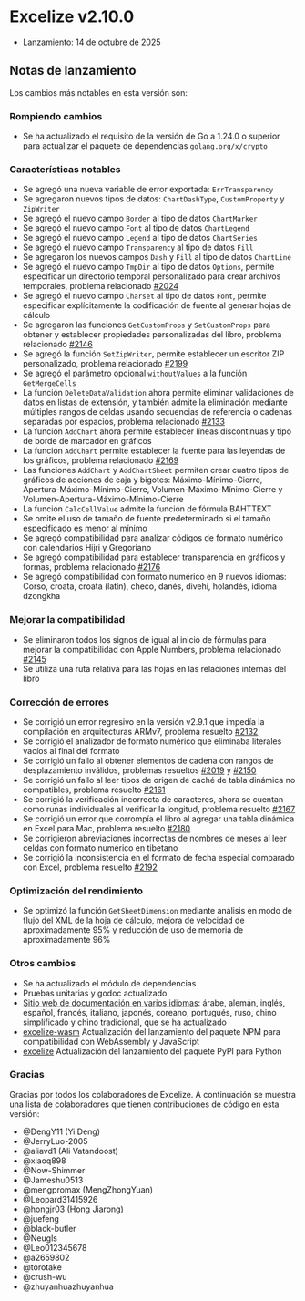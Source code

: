 # Excelize v2.10.0

* Lanzamiento: 14 de octubre de 2025

## Notas de lanzamiento

Los cambios más notables en esta versión son:

### Rompiendo cambios

* Se ha actualizado el requisito de la versión de Go a 1.24.0 o superior para actualizar el paquete de dependencias `golang.org/x/crypto`

### Características notables

* Se agregó una nueva variable de error exportada: `ErrTransparency`
* Se agregaron nuevos tipos de datos: `ChartDashType`, `CustomProperty` y `ZipWriter`
* Se agregó el nuevo campo `Border` al tipo de datos `ChartMarker`
* Se agregó el nuevo campo `Font` al tipo de datos `ChartLegend`
* Se agregó el nuevo campo `Legend` al tipo de datos `ChartSeries`
* Se agregó el nuevo campo `Transparency` al tipo de datos `Fill`
* Se agregaron los nuevos campos `Dash` y `Fill` al tipo de datos `ChartLine`
* Se agregó el nuevo campo `TmpDir` al tipo de datos `Options`, permite especificar un directorio temporal personalizado para crear archivos temporales, problema relacionado [#2024](https://github.com/xuri/excelize/issues/2024)
* Se agregó el nuevo campo `Charset` al tipo de datos `Font`, permite especificar explícitamente la codificación de fuente al generar hojas de cálculo
* Se agregaron las funciones `GetCustomProps` y `SetCustomProps` para obtener y establecer propiedades personalizadas del libro, problema relacionado [#2146](https://github.com/xuri/excelize/issues/2146)
* Se agregó la función `SetZipWriter`, permite establecer un escritor ZIP personalizado, problema relacionado [#2199](https://github.com/xuri/excelize/issues/2199)
* Se agregó el parámetro opcional `withoutValues` a la función `GetMergeCells`
* La función `DeleteDataValidation` ahora permite eliminar validaciones de datos en listas de extensión, y también admite la eliminación mediante múltiples rangos de celdas usando secuencias de referencia o cadenas separadas por espacios, problema relacionado [#2133](https://github.com/xuri/excelize/issues/2133)
* La función `AddChart` ahora permite establecer líneas discontinuas y tipo de borde de marcador en gráficos
* La función `AddChart` permite establecer la fuente para las leyendas de los gráficos, problema relacionado [#2169](https://github.com/xuri/excelize/issues/2169)
* Las funciones `AddChart` y `AddChartSheet` permiten crear cuatro tipos de gráficos de acciones de caja y bigotes: Máximo-Mínimo-Cierre, Apertura-Máximo-Mínimo-Cierre, Volumen-Máximo-Mínimo-Cierre y Volumen-Apertura-Máximo-Mínimo-Cierre
* La función `CalcCellValue` admite la función de fórmula BAHTTEXT
* Se omite el uso de tamaño de fuente predeterminado si el tamaño especificado es menor al mínimo
* Se agregó compatibilidad para analizar códigos de formato numérico con calendarios Hijri y Gregoriano
* Se agregó compatibilidad para establecer transparencia en gráficos y formas, problema relacionado [#2176](https://github.com/xuri/excelize/issues/2176)
* Se agregó compatibilidad con formato numérico en 9 nuevos idiomas: Corso, croata, croata (latín), checo, danés, divehi, holandés, idioma dzongkha

### Mejorar la compatibilidad

* Se eliminaron todos los signos de igual al inicio de fórmulas para mejorar la compatibilidad con Apple Numbers, problema relacionado [#2145](https://github.com/xuri/excelize/issues/2145)
* Se utiliza una ruta relativa para las hojas en las relaciones internas del libro

### Corrección de errores

* Se corrigió un error regresivo en la versión v2.9.1 que impedía la compilación en arquitecturas ARMv7, problema resuelto [#2132](https://github.com/xuri/excelize/issues/2132)
* Se corrigió el analizador de formato numérico que eliminaba literales vacíos al final del formato
* Se corrigió un fallo al obtener elementos de cadena con rangos de desplazamiento inválidos, problemas resueltos [#2019](https://github.com/xuri/excelize/issues/2019) y [#2150](https://github.com/xuri/excelize/issues/2150)
* Se corrigió un fallo al leer tipos de origen de caché de tabla dinámica no compatibles, problema resuelto [#2161](https://github.com/xuri/excelize/issues/2161)
* Se corrigió la verificación incorrecta de caracteres, ahora se cuentan como runas individuales al verificar la longitud, problema resuelto [#2167](https://github.com/xuri/excelize/issues/2167)
* Se corrigió un error que corrompía el libro al agregar una tabla dinámica en Excel para Mac, problema resuelto [#2180](https://github.com/xuri/excelize/issues/2180)
* Se corrigieron abreviaciones incorrectas de nombres de meses al leer celdas con formato numérico en tibetano
* Se corrigió la inconsistencia en el formato de fecha especial comparado con Excel, problema resuelto [#2192](https://github.com/xuri/excelize/issues/2192)

### Optimización del rendimiento

* Se optimizó la función `GetSheetDimension` mediante análisis en modo de flujo del XML de la hoja de cálculo, mejora de velocidad de aproximadamente 95% y reducción de uso de memoria de aproximadamente 96%

### Otros cambios

* Se ha actualizado el módulo de dependencias
* Pruebas unitarias y godoc actualizado
* [Sitio web de documentación en varios idiomas](https://xuri.me/excelize): árabe, alemán, inglés, español, francés, italiano, japonés, coreano, portugués, ruso, chino simplificado y chino tradicional, que se ha actualizado
* [excelize-wasm](https://github.com/xuri/excelize-wasm) Actualización del lanzamiento del paquete NPM para compatibilidad con WebAssembly y JavaScript
* [excelize](https://github.com/xuri/excelize-py) Actualización del lanzamiento del paquete PyPI para Python

### Gracias

Gracias por todos los colaboradores de Excelize. A continuación se muestra una lista de colaboradores que tienen contribuciones de código en esta versión:

* @DengY11 (Yi Deng)
* @JerryLuo-2005
* @aliavd1 (Ali Vatandoost)
* @xiaoq898
* @Now-Shimmer
* @Jameshu0513
* @mengpromax (MengZhongYuan)
* @Leopard31415926
* @hongjr03 (Hong Jiarong)
* @juefeng
* @black-butler
* @Neugls
* @Leo012345678
* @a2659802
* @torotake
* @crush-wu
* @zhuyanhuazhuyanhua
